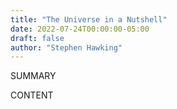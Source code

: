 ```yaml
---
title: "The Universe in a Nutshell"
date: 2022-07-24T00:00:00-05:00
draft: false
author: "Stephen Hawking"
---
```


SUMMARY

<!--more-->

CONTENT